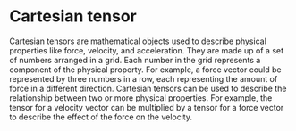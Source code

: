 # Cartesian tensor

Cartesian tensors are mathematical objects used to describe physical properties like force, velocity, and acceleration. They are made up of a set of numbers arranged in a grid. Each number in the grid represents a component of the physical property. For example, a force vector could be represented by three numbers in a row, each representing the amount of force in a different direction. Cartesian tensors can be used to describe the relationship between two or more physical properties. For example, the tensor for a velocity vector can be multiplied by a tensor for a force vector to describe the effect of the force on the velocity.
